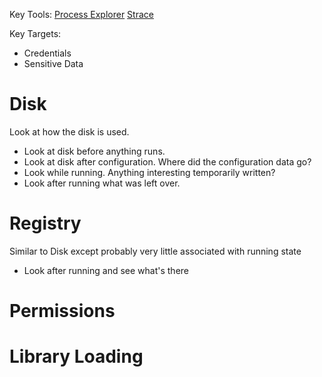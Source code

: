 <!-- TITLE: Thick Client Local Issues -->
<!-- SUBTITLE: A quick summary of Thick Client Local Issues -->


Key Tools:
[Process Explorer](/process-explorer)
[Strace](/strace)

Key Targets:
* Credentials
* Sensitive Data

# Disk
Look at how the disk is used.
* Look at disk before anything runs.
* Look at disk after configuration.  Where did the configuration data go?
* Look while running.  Anything interesting temporarily written?
* Look after running what was left over.
# Registry
Similar to Disk except probably very little associated with running state
* Look after running and see what's there
# Permissions
# Library Loading
